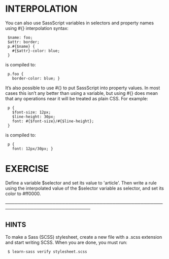# INTERPOLATION

  You can also use SassScript variables in selectors and property names
  using #{} interpolation syntax:

     $name: foo;
     $attr: border;
     p.#{$name} {
       #{$attr}-color: blue;
     }

  is compiled to:

     p.foo {
       border-color: blue; }

  It’s also possible to use #{} to put SassScript into property values. In
  most cases this isn’t any better than using a variable, but using #{} does
  mean that any operations near it will be treated as plain CSS. For
  example:

     p {
       $font-size: 12px;
       $line-height: 30px;
       font: #{$font-size}/#{$line-height};
     }

  is compiled to:

     p {
       font: 12px/30px; }

 # EXERCISE

  Define a variable $selector and set its value to 'article'. Then write a
  rule using the interpolated value of the $selector variable as selector,
  and set its color to #ff0000.

 ─────────────────────────────────────────────────────────────────────────────

 ## HINTS

  To make a Sass (SCSS) stylesheet, create a new file with a .scss extension
  and start writing SCSS. When you are done, you must run:

     $ learn-sass verify stylesheet.scss